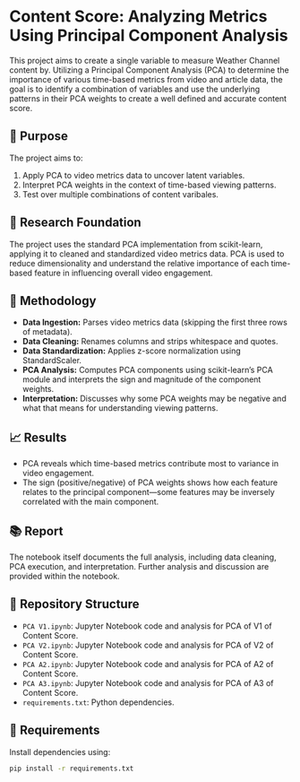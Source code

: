 # Content Score: Analyzing Metrics Using Principal Component Analysis

This project aims to create a single variable to measure Weather Channel content by. Utilizing a Principal Component Analysis (PCA) to determine the importance of various time-based metrics from video and article data, the goal is to identify a combination of variables and use the underlying patterns in their PCA weights to create a well defined and accurate content score.

## 📌 Purpose

The project aims to:
1. Apply PCA to video metrics data to uncover latent variables.
2. Interpret PCA weights in the context of time-based viewing patterns.
3. Test over multiple combinations of content varibales. 

## 🔬 Research Foundation
The project uses the standard PCA implementation from scikit-learn, applying it to cleaned and standardized video metrics data. PCA is used to reduce dimensionality and understand the relative importance of each time-based feature in influencing overall video engagement.

## 🧪 Methodology
- **Data Ingestion:** Parses video metrics data (skipping the first three rows of metadata).
- **Data Cleaning:** Renames columns and strips whitespace and quotes.
- **Data Standardization:** Applies z-score normalization using StandardScaler.
- **PCA Analysis:** Computes PCA components using scikit-learn’s PCA module and interprets the sign and magnitude of the component weights.
- **Interpretation:** Discusses why some PCA weights may be negative and what that means for understanding viewing patterns.

## 📈 Results
- PCA reveals which time-based metrics contribute most to variance in video engagement.
- The sign (positive/negative) of PCA weights shows how each feature relates to the principal component—some features may be inversely correlated with the main component.

## 📚 Report
The notebook itself documents the full analysis, including data cleaning, PCA execution, and interpretation. Further analysis and discussion are provided within the notebook.

## 📂 Repository Structure
- `PCA V1.ipynb`: Jupyter Notebook code and analysis for PCA of V1 of Content Score.
- `PCA V2.ipynb`: Jupyter Notebook code and analysis for PCA of V2 of Content Score.
- `PCA A2.ipynb`: Jupyter Notebook code and analysis for PCA of A2 of Content Score.
- `PCA A3.ipynb`: Jupyter Notebook code and analysis for PCA of A3 of Content Score.
- `requirements.txt`: Python dependencies.

## 🔧 Requirements
Install dependencies using:
```bash
pip install -r requirements.txt
